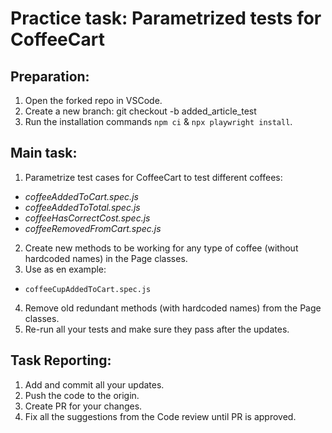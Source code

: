 # Practice task: Parametrized tests for CoffeeCart

## Preparation:
1. Open the forked repo in VSCode.
2. Create a new branch: git checkout -b added_article_test
3. Run the installation commands `npm ci` & `npx playwright install`.

## Main task:
1. Parametrize test cases for CoffeeCart to test different coffees:
- *coffeeAddedToCart.spec.js*
- *coffeeAddedToTotal.spec.js*
- *coffeeHasCorrectCost.spec.js*
- *coffeeRemovedFromCart.spec.js*
2. Create new methods to be working for any type of coffee (without hardcoded names) in the Page classes.
3. Use as en example:
- `coffeeCupAddedToCart.spec.js` 
4. Remove old redundant methods (with hardcoded names) from the Page classes. 
2. Re-run all your tests and make sure they pass after the updates. 


## Task Reporting: 
1. Add and commit all your updates. 
2. Push the code to the origin.
3. Create PR for your changes. 
4. Fix all the suggestions from the Code review until PR is approved.  

